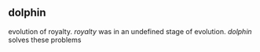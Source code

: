 ## dolphin

evolution of royalty. *royalty* was in an undefined stage of evolution.
*dolphin* solves these problems
